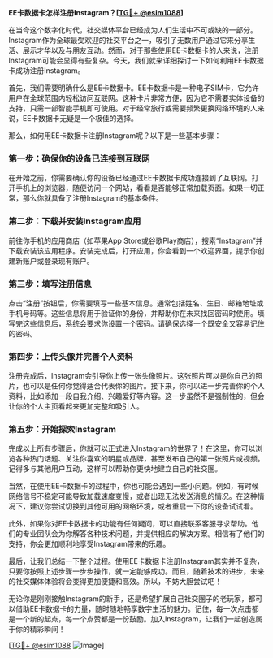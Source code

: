 **EE卡数据卡怎样注册Instagram？[[TG💪+ @esim1088](https://t.me/s/esim1088)]**

在当今这个数字化时代，社交媒体平台已经成为人们生活中不可或缺的一部分。Instagram作为全球最受欢迎的社交平台之一，吸引了无数用户通过它来分享生活、展示才华以及与朋友互动。然而，对于那些使用EE卡数据卡的人来说，注册Instagram可能会显得有些复杂。今天，我们就来详细探讨一下如何利用EE卡数据卡成功注册Instagram。

首先，我们需要明确什么是EE卡数据卡。EE卡数据卡是一种电子SIM卡，它允许用户在全球范围内轻松访问互联网。这种卡片非常方便，因为它不需要实体设备的支持，只需一部智能手机即可使用。对于经常旅行或需要频繁更换网络环境的人来说，EE卡数据卡无疑是一个极佳的选择。

那么，如何用EE卡数据卡注册Instagram呢？以下是一些基本步骤：

### **第一步：确保你的设备已连接到互联网**
在开始之前，你需要确认你的设备已经通过EE卡数据卡成功连接到了互联网。打开手机上的浏览器，随便访问一个网站，看看是否能够正常加载页面。如果一切正常，那么你就具备了注册Instagram的基本条件。

### **第二步：下载并安装Instagram应用**
前往你手机的应用商店（如苹果App Store或谷歌Play商店），搜索“Instagram”并下载安装该应用程序。安装完成后，打开应用，你会看到一个欢迎界面，提示你创建新账户或登录现有账户。

### **第三步：填写注册信息**
点击“注册”按钮后，你需要填写一些基本信息。通常包括姓名、生日、邮箱地址或手机号码等。这些信息将用于验证你的身份，并帮助你在未来找回密码时使用。填写完这些信息后，系统会要求你设置一个密码。请确保选择一个既安全又容易记住的密码。

### **第四步：上传头像并完善个人资料**
注册完成后，Instagram会引导你上传一张头像照片。这张照片可以是你自己的照片，也可以是任何你觉得适合代表你的图片。接下来，你可以进一步完善你的个人资料，比如添加一段自我介绍、兴趣爱好等内容。这一步虽然不是强制性的，但会让你的个人主页看起来更加完整和吸引人。

### **第五步：开始探索Instagram**
完成以上所有步骤后，你就可以正式进入Instagram的世界了！在这里，你可以浏览各种热门话题、关注你喜欢的明星或品牌，甚至发布自己的第一张照片或视频。记得多与其他用户互动，这样可以帮助你更快地建立自己的社交圈。

当然，在使用EE卡数据卡的过程中，你也可能会遇到一些小问题。例如，有时候网络信号不稳定可能导致加载速度变慢，或者出现无法发送消息的情况。在这种情况下，建议你尝试切换到其他可用的网络环境，或者重启一下你的设备试试看。

此外，如果你对EE卡数据卡的功能有任何疑问，可以直接联系客服寻求帮助。他们的专业团队会为你解答各种技术问题，并提供相应的解决方案。相信有了他们的支持，你会更加顺利地享受Instagram带来的乐趣。

最后，让我们总结一下整个过程。使用EE卡数据卡注册Instagram其实并不复杂，只要你按照上述步骤一步步操作，就一定能够成功。而且，随着技术的进步，未来的社交媒体体验将会变得更加便捷和高效。所以，不妨大胆尝试吧！

无论你是刚刚接触Instagram的新手，还是希望扩展自己社交圈子的老玩家，都可以借助EE卡数据卡的力量，随时随地畅享数字生活的魅力。记住，每一次点击都是一个新的起点，每一个点赞都是一份鼓励。加入Instagram，让我们一起创造属于你的精彩瞬间！

[[TG💪+ @esim1088](https://t.me/s/esim1088) ![Image](https://i.postimg.cc/4NQfJmqS/Snipaste-2025-05-13-00-14-12.png)]